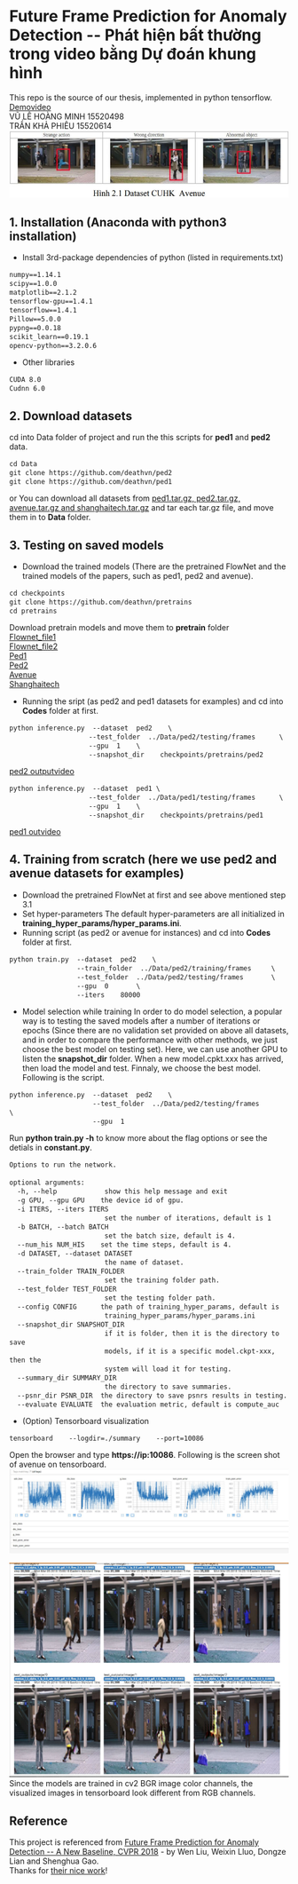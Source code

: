 # Future Frame Prediction for Anomaly Detection -- Phát hiện bất thường trong video bằng Dự đoán khung hình
This repo is the source of our thesis, implemented in python tensorflow. [Demovideo](https://www.youtube.com/watch?v=5g9gU0_JiKU&list=PLaHlllAfhKRs9pCPTMCiReXmhJvJDdXTq&index=5)  
VŨ LÊ HOÀNG MINH 15520498  
TRẦN KHẢ PHIÊU   15520614  
![abnormal detection](assets/cover.JPG)

## 1. Installation (Anaconda with python3 installation)
* Install 3rd-package dependencies of python (listed in requirements.txt)
```
numpy==1.14.1
scipy==1.0.0
matplotlib==2.1.2
tensorflow-gpu==1.4.1
tensorflow==1.4.1
Pillow==5.0.0
pypng==0.0.18
scikit_learn==0.19.1
opencv-python==3.2.0.6
```
* Other libraries
```code
CUDA 8.0
Cudnn 6.0
```
## 2. Download datasets
cd into Data folder of project and run the this scripts for **ped1** and **ped2** data.
```shell
cd Data
git clone https://github.com/deathvn/ped2
git clone https://github.com/deathvn/ped1
```
or You can download all datasets from [ped1.tar.gz, ped2.tar.gz, avenue.tar.gz and shanghaitech.tar.gz](https://onedrive.live.com/?authkey=%21AMqh2fTSemfrokE&id=3705E349C336415F%215109&cid=3705E349C336415F)
and tar each tar.gz file, and move them in to **Data** folder.

## 3. Testing on saved models
* Download the trained models (There are the pretrained FlowNet and the trained models of the papers, such as ped1, ped2 and avenue).
```shell
cd checkpoints
git clone https://github.com/deathvn/pretrains
cd pretrains
```
Download pretrain models and move them to **pretrain** folder  
[Flownet_file1](http://download943.mediafire.com/hynmczvscd4g/gfpe28rfs4tptm1/flownet-SD.ckpt-0.data-00000-of-00001)  
[Flownet_file2](http://download1525.mediafire.com/1l504kua1zqg/feur15guonc09ul/flownet-SD.ckpt-0.meta)  
[Ped1](http://download843.mediafire.com/4r7jgo7jaebg/vj1nsd622vju6qx/ped1.data-00000-of-00001)  
[Ped2](http://download855.mediafire.com/4s8db04z901g/l241oo8msf1lg6o/ped2.data-00000-of-00001)  
[Avenue](http://download937.mediafire.com/xf5vl5dav6ag/mi9d2annamyh4bz/avenue.data-00000-of-00001)  
[Shanghaitech](http://download1649.mediafire.com/s0qjqln1qfqg/60za9d7exgv90ld/shanghaitech.data-00000-of-00001)  

* Running the sript (as ped2 and ped1 datasets for examples) and cd into **Codes** folder at first.
```shell
python inference.py  --dataset  ped2    \
                    --test_folder  ../Data/ped2/testing/frames      \
                    --gpu  1    \
                    --snapshot_dir    checkpoints/pretrains/ped2
```
[ped2 outputvideo](https://www.youtube.com/watch?v=4Bfr0_MS1Vc&list=PLaHlllAfhKRs9pCPTMCiReXmhJvJDdXTq&index=6)
```shell
python inference.py  --dataset  ped1 \
                    --test_folder  ../Data/ped1/testing/frames      \
                    --gpu  1    \
                    --snapshot_dir    checkpoints/pretrains/ped1
```
[ped1 outvideo](https://www.youtube.com/watch?v=sxYy1TH9c_A&list=PLaHlllAfhKRs9pCPTMCiReXmhJvJDdXTq&index=7)

## 4. Training from scratch (here we use ped2 and avenue datasets for examples)
* Download the pretrained FlowNet at first and see above mentioned step 3.1 
* Set hyper-parameters
The default hyper-parameters are all initialized in **training_hyper_params/hyper_params.ini**. 
* Running script (as ped2 or avenue for instances) and cd into **Codes** folder at first.
```shell
python train.py  --dataset  ped2    \
                 --train_folder  ../Data/ped2/training/frames     \
                 --test_folder  ../Data/ped2/testing/frames       \
                 --gpu  0       \
                 --iters    80000
```
* Model selection while training
In order to do model selection, a popular way is to testing the saved models after a number of iterations or epochs (Since there are no validation set provided on above all datasets, and in order to compare the performance with other methods, we just choose the best model on testing set). Here, we can use another GPU to listen the **snapshot_dir** folder. When a new model.cpkt.xxx has arrived, then load the model and test. Finnaly, we choose the best model. Following is the script.
```shell
python inference.py  --dataset  ped2    \
                     --test_folder  ../Data/ped2/testing/frames       \
                     --gpu  1
```
Run **python train.py -h** to know more about the flag options or see the detials in **constant.py**.
```shell
Options to run the network.

optional arguments:
  -h, --help            show this help message and exit
  -g GPU, --gpu GPU    the device id of gpu.
  -i ITERS, --iters ITERS
                        set the number of iterations, default is 1
  -b BATCH, --batch BATCH
                        set the batch size, default is 4.
  --num_his NUM_HIS    set the time steps, default is 4.
  -d DATASET, --dataset DATASET
                        the name of dataset.
  --train_folder TRAIN_FOLDER
                        set the training folder path.
  --test_folder TEST_FOLDER
                        set the testing folder path.
  --config CONFIG      the path of training_hyper_params, default is
                        training_hyper_params/hyper_params.ini
  --snapshot_dir SNAPSHOT_DIR
                        if it is folder, then it is the directory to save
                        models, if it is a specific model.ckpt-xxx, then the
                        system will load it for testing.
  --summary_dir SUMMARY_DIR
                        the directory to save summaries.
  --psnr_dir PSNR_DIR  the directory to save psnrs results in testing.
  --evaluate EVALUATE  the evaluation metric, default is compute_auc
```
* (Option) Tensorboard visualization
```shell
tensorboard    --logdir=./summary    --port=10086
```
Open the browser and type **https://ip:10086**. Following is the screen shot of avenue on tensorboard.
![scalars_tensorboard](assets/scalars.JPG)

![images_tensorboard](assets/images.JPG)
Since the models are trained in cv2 BGR image color channels, the visualized images in tensorboard look different from RGB channels.

## Reference
This project is referenced from [Future Frame Prediction for Anomaly Detection -- A New Baseline, CVPR 2018](https://arxiv.org/pdf/1712.09867.pdf) - by Wen Liu, Weixin Lluo, Dongze Lian and Shenghua Gao.  
Thanks for [their nice work](https://github.com/StevenLiuWen/ano_pred_cvpr2018.git)!
